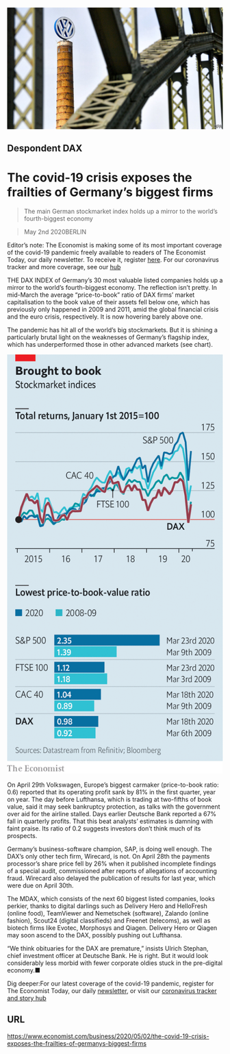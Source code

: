 ![](./images/20200502_WBP503.jpg)

## Despondent DAX

# The covid-19 crisis exposes the frailties of Germany’s biggest firms

> The main German stockmarket index holds up a mirror to the world’s fourth-biggest economy

> May 2nd 2020BERLIN

Editor’s note: The Economist is making some of its most important coverage of the covid-19 pandemic freely available to readers of The Economist Today, our daily newsletter. To receive it, register [here](https://www.economist.com//newslettersignup). For our coronavirus tracker and more coverage, see our [hub](https://www.economist.com//coronavirus)

THE DAX INDEX of Germany’s 30 most valuable listed companies holds up a mirror to the world’s fourth-biggest economy. The reflection isn’t pretty. In mid-March the average “price-to-book” ratio of DAX firms’ market capitalisation to the book value of their assets fell below one, which has previously only happened in 2009 and 2011, amid the global financial crisis and the euro crisis, respectively. It is now hovering barely above one.

The pandemic has hit all of the world’s big stockmarkets. But it is shining a particularly brutal light on the weaknesses of Germany’s flagship index, which has underperformed those in other advanced markets (see chart).



![](./images/20200502_WBC388.png)

On April 29th Volkswagen, Europe’s biggest carmaker (price-to-book ratio: 0.6) reported that its operating profit sank by 81% in the first quarter, year on year. The day before Lufthansa, which is trading at two-fifths of book value, said it may seek bankruptcy protection, as talks with the government over aid for the airline stalled. Days earlier Deutsche Bank reported a 67% fall in quarterly profits. That this beat analysts’ estimates is damning with faint praise. Its ratio of 0.2 suggests investors don’t think much of its prospects.

Germany’s business-software champion, SAP, is doing well enough. The DAX’s only other tech firm, Wirecard, is not. On April 28th the payments processor’s share price fell by 26% when it published incomplete findings of a special audit, commissioned after reports of allegations of accounting fraud. Wirecard also delayed the publication of results for last year, which were due on April 30th.

The MDAX, which consists of the next 60 biggest listed companies, looks perkier, thanks to digital darlings such as Delivery Hero and HelloFresh (online food), TeamViewer and Nemetschek (software), Zalando (online fashion), Scout24 (digital classifieds) and Freenet (telecoms), as well as biotech firms like Evotec, Morphosys and Qiagen. Delivery Hero or Qiagen may soon ascend to the DAX, possibly pushing out Lufthansa.

“We think obituaries for the DAX are premature,” insists Ulrich Stephan, chief investment officer at Deutsche Bank. He is right. But it would look considerably less morbid with fewer corporate oldies stuck in the pre-digital economy.■

Dig deeper:For our latest coverage of the covid-19 pandemic, register for The Economist Today, our daily [newsletter](https://www.economist.com//newslettersignup), or visit our [coronavirus tracker and story hub](https://www.economist.com//coronavirus)

## URL

https://www.economist.com/business/2020/05/02/the-covid-19-crisis-exposes-the-frailties-of-germanys-biggest-firms
